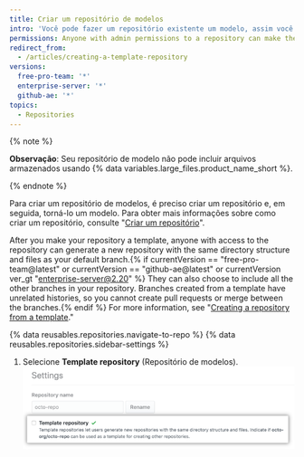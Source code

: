 ```yaml
---
title: Criar um repositório de modelos
intro: 'Você pode fazer um repositório existente um modelo, assim você e outros podem gerar novos repositórios com a mesma estrutura de diretório{% if currentVersion == "free-pro-team@latest" or currentVersion == "github-ae@latest" or currentVersion ver_gt "enterprise-server@2. 0" %}, branches,{% endif %} e arquivos.'
permissions: Anyone with admin permissions to a repository can make the repository a template.
redirect_from:
  - /articles/creating-a-template-repository
versions:
  free-pro-team: '*'
  enterprise-server: '*'
  github-ae: '*'
topics:
  - Repositories
---
```


{% note %}

**Observação**: Seu repositório de modelo não pode incluir arquivos armazenados usando {% data variables.large_files.product_name_short %}.

{% endnote %}

Para criar um repositório de modelos, é preciso criar um repositório e, em seguida, torná-lo um modelo. Para obter mais informações sobre como criar um repositório, consulte "[Criar um repositório](/articles/creating-a-new-repository)".

After you make your repository a template, anyone with access to the repository can generate a new repository with the same directory structure and files as your default branch.{% if currentVersion == "free-pro-team@latest" or currentVersion == "github-ae@latest" or currentVersion ver_gt "enterprise-server@2.20" %} They can also choose to include all the other branches in your repository. Branches created from a template have unrelated histories, so you cannot create pull requests or merge between the branches.{% endif %} For more information, see "[Creating a repository from a template](/articles/creating-a-repository-from-a-template)."

{% data reusables.repositories.navigate-to-repo %}
{% data reusables.repositories.sidebar-settings %}
1. Selecione **Template repository** (Repositório de modelos). ![Caixa de seleção para transformar um repositório em modelo](/assets/images/help/repository/template-repository-checkbox.png)
